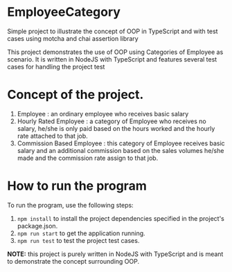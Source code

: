 # EmployeeCategory
Simple project to illustrate the concept of OOP in TypeScript and with test cases using motcha and chai assertion library

This project demonstrates the use of OOP using Categories of Employee as scenario. It is written in NodeJS with TypeScript
and features several test cases for handling the project test

# Concept of the project.
1. Employee : an ordinary employee who receives basic salary
2. Hourly Rated Employee : a category of Employee who receives no salary,
he/she is only paid based on the hours worked and the hourly rate attached to that job.
3. Commission Based Employee : this category of Employee receives basic salary and an additional commission
based on the sales volumes he/she made and the commission rate assign to that job.

# How to run the program
To run the program, use the following steps:

1. `npm install` to install the project dependencies specified in the project's package.json.
2. `npm run start` to get the application running.
3. `npm run test` to test the project test cases.

**NOTE:** this project is purely written in NodeJS with TypeScript and is meant to demonstrate the concept surrounding OOP.
